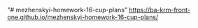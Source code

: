 "# mezhenskyi-homework-16-cup-plans" 
https://ba-krm-front-one.github.io/mezhenskyi-homework-16-cup-plans/